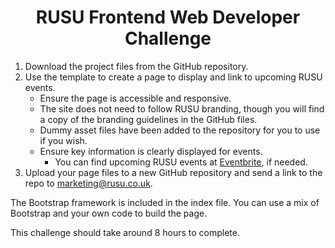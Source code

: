 <h1 align="center">RUSU Frontend Web Developer Challenge</h1>

1. Download the project files from the GitHub repository.
2.	Use the template to create a page to display and link to upcoming RUSU events.
    * Ensure the page is accessible and responsive.
    * The site does not need to follow RUSU branding, though you will find a copy of the branding guidelines in the GitHub files.
    * Dummy asset files have been added to the repository for you to use if you wish.
    * Ensure key information is clearly displayed for events.
        * You can find upcoming RUSU events at [Eventbrite](https://www.eventbrite.co.uk/o/reading-university-students-union-26126686497), if needed.
3.	Upload your page files to a new GitHub repository and send a link to the repo to marketing@rusu.co.uk.

The Bootstrap framework is included in the index file. You can use a mix of Bootstrap and your own code to build the page.

This challenge should take around 8 hours to complete.
